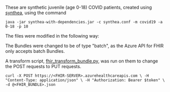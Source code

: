 These are synthetic juvenile (age 0-18) COVID patients, created using [synthea](https://github.com/synthetichealth/synthea), using the command

`java -jar synthea-with-dependencies.jar -c synthea.conf -m covid19 -a 0-18 -p 10`

The files were modified in the following way:

The Bundles were changed to be of type "batch", as the Azure API for FHIR only accepts batch Bundles.

A transform script, [fhir_transform_bundle.py](../fhir_transform_bundle.py),  was run on them to change the POST requests to PUT requests.

`curl -X POST https://<FHIR-SERVER>.azurehealthcareapis.com \
  -H "Content-Type: application/json" \
  -H "Authorization: Bearer $token" \
  -d @<FHIR_BUNDLE>.json`


